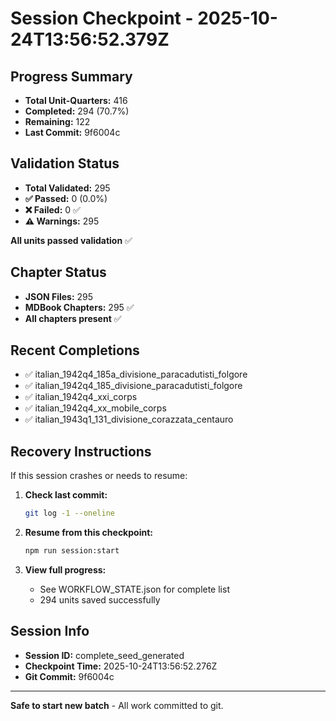 # Session Checkpoint - 2025-10-24T13:56:52.379Z

## Progress Summary

- **Total Unit-Quarters:** 416
- **Completed:** 294 (70.7%)
- **Remaining:** 122
- **Last Commit:** 9f6004c

## Validation Status

- **Total Validated:** 295
- **✅ Passed:** 0 (0.0%)
- **❌ Failed:** 0 ✅
- **⚠️ Warnings:** 295

**All units passed validation** ✅

## Chapter Status

- **JSON Files:** 295
- **MDBook Chapters:** 295 ✅
- **All chapters present** ✅

## Recent Completions

- ✅ italian_1942q4_185a_divisione_paracadutisti_folgore
- ✅ italian_1942q4_185_divisione_paracadutisti_folgore
- ✅ italian_1942q4_xxi_corps
- ✅ italian_1942q4_xx_mobile_corps
- ✅ italian_1943q1_131_divisione_corazzata_centauro

## Recovery Instructions

If this session crashes or needs to resume:

1. **Check last commit:**
   ```bash
   git log -1 --oneline
   ```

2. **Resume from this checkpoint:**
   ```bash
   npm run session:start
   ```

3. **View full progress:**
   - See WORKFLOW_STATE.json for complete list
   - 294 units saved successfully

## Session Info

- **Session ID:** complete_seed_generated
- **Checkpoint Time:** 2025-10-24T13:56:52.276Z
- **Git Commit:** 9f6004c

---

**Safe to start new batch** - All work committed to git.
